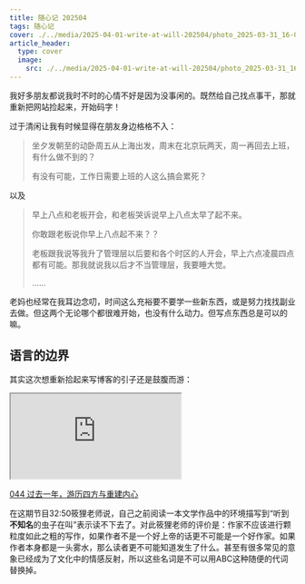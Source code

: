 ```yaml
---
title: 随心记 202504
tags: 随心记
cover: ./../media/2025-04-01-write-at-will-202504/photo_2025-03-31_16-06-09.jpg
article_header:
  type: cover
  image: 
    src: ./../media/2025-04-01-write-at-will-202504/photo_2025-03-31_16-06-14.jpg
---
```


我好多朋友都说我时不时的心情不好是因为没事闲的。既然给自己找点事干，那就重新把网站捡起来，开始码字！

<!--more-->

过于清闲让我有时候显得在朋友身边格格不入：

> 坐夕发朝至的动卧周五从上海出发，周末在北京玩两天，周一再回去上班，有什么做不到的？
>
> 有没有可能，工作日需要上班的人这么搞会累死？

以及

> 早上八点和老板开会，和老板哭诉说早上八点太早了起不来。
>
> 你敢跟老板说你早上八点起不来？？
>
> 老板跟我说等我升了管理层以后要和各个时区的人开会，早上六点凌晨四点都有可能。那我就说我以后才不当管理层，我要睡大觉。
>
> ……

老妈也经常在我耳边念叨，时间这么充裕要不要学一些新东西，或是努力找找副业去做。但这两个无论哪个都很难开始，也没有什么动力。但写点东西总是可以的嘛。

## 语言的边界

其实这次想重新拾起来写博客的引子还是鼓腹而游：

<iframe " sandbox="allow-forms allow-popups allow-same-origin allow-scripts allow-storage-access-by-user-activation allow-top-navigation-by-user-activation" src="https://embed.podcasts.apple.com/cn/podcast/044-%E8%BF%87%E5%8E%BB%E4%B8%80%E5%B9%B4-%E6%B8%B8%E5%8E%86%E5%9B%9B%E6%96%B9%E4%B8%8E%E9%87%8D%E5%BB%BA%E5%86%85%E5%BF%83/id1525513899?i=1000685489891"></iframe>

[044 过去一年，游历四方与重建内心](https://www.xiaoyuzhoufm.com/episode/6795ead47a72f90b102f240a)

在这期节目32:50筱狸老师说，自己之前阅读一本文学作品中的环境描写到“听到**不知名**的虫子在叫”表示读不下去了。对此筱狸老师的评价是：作家不应该进行颗粒度如此之粗的写作，如果作者不是一个好上帝的话更不可能是一个好作家。如果作者本身都是一头雾水，那么读者更不可能知道发生了什么。甚至有很多常见的意象已经成为了文化中的情感反射，所以这些名词是不可以用ABC这种随便的代词替换掉。

